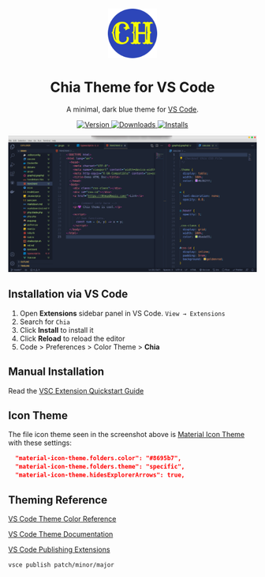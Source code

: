 <p align="center">
  <img alt="Chia Logo" src="https://github.com/arviinmo/Chia-vscode/blob/cf1f6391a450fd5a159342fa8f66a5dcdf7c920f/images/logo.png" width="100" />
</p>
<h1 align="center">
  Chia Theme for VS Code
</h1>
<p align="center">
  A minimal, dark blue theme for <a href="https://chiatheme.netlify.com/">VS Code</a>.
</p>
<p align="center">
  <a href="#">
    <img alt="Version" src="https://vsmarketplacebadge.apphb.com/version/brittanychiang.halcyon-vscode.svg" />
  </a>
  <a href="#">
    <img alt="Downloads" src="https://vsmarketplacebadge.apphb.com/downloads/brittanychiang.halcyon-vscode.svg" />
  </a>
  <a href="#">
    <img alt="Installs" src="https://vsmarketplacebadge.apphb.com/installs/Arvinmo.chia-vscode.svg" />
  </a>
</p>

![demo](https://github.com/arviinmo/Chia-vscode/blob/cf1f6391a450fd5a159342fa8f66a5dcdf7c920f/images/screenshot.png)

## Installation via VS Code

1. Open **Extensions** sidebar panel in VS Code. `View → Extensions`
2. Search for `Chia`
3. Click **Install** to install it
4. Click **Reload** to reload the editor
5. Code > Preferences > Color Theme > **Chia**

## Manual Installation

Read the [VSC Extension Quickstart Guide](https://github.com/bchiang7/halcyon-vscode/blob/master/vsc-extension-quickstart.md)

## Icon Theme

The file icon theme seen in the screenshot above is [Material Icon Theme](https://marketplace.visualstudio.com/items?itemName=PKief.material-icon-theme) with these settings:

```json
  "material-icon-theme.folders.color": "#8695b7",
  "material-icon-theme.folders.theme": "specific",
  "material-icon-theme.hidesExplorerArrows": true,
```

## Theming Reference

[VS Code Theme Color Reference](https://code.visualstudio.com/docs/getstarted/theme-color-reference)

[VS Code Theme Documentation](https://code.visualstudio.com/docs/extensions/themes-snippets-colorizers)

[VS Code Publishing Extensions](https://code.visualstudio.com/docs/extensions/publish-extension)

```bash
vsce publish patch/minor/major
```

